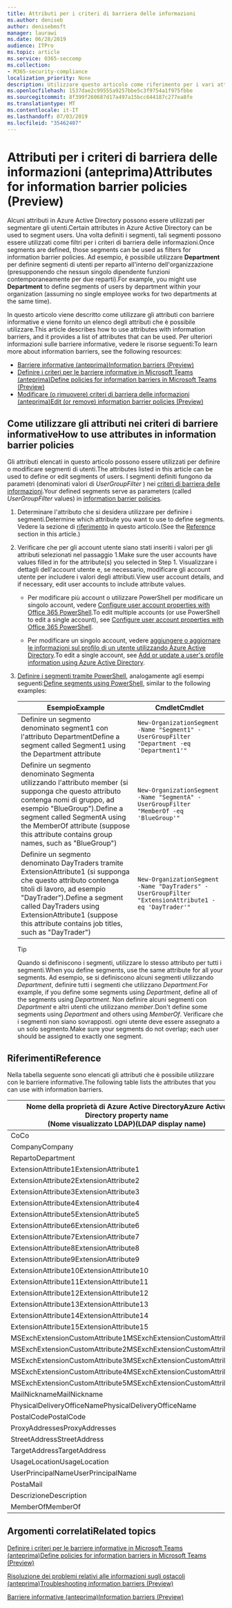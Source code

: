 ```yaml
---
title: Attributi per i criteri di barriera delle informazioni
ms.author: deniseb
author: denisebmsft
manager: laurawi
ms.date: 06/28/2019
audience: ITPro
ms.topic: article
ms.service: O365-seccomp
ms.collection:
- M365-security-compliance
localization_priority: None
description: Utilizzare questo articolo come riferimento per i vari attributi che è possibile utilizzare nei criteri di barriera delle informazioni.
ms.openlocfilehash: 1537dae2c99555a9257bbe5c3f9754a1f975fbbe
ms.sourcegitcommit: 8f399f260687d17a497a15bcc644187c277ea8fe
ms.translationtype: MT
ms.contentlocale: it-IT
ms.lasthandoff: 07/03/2019
ms.locfileid: "35462407"
---
```

# <a name="attributes-for-information-barrier-policies-preview"></a><span data-ttu-id="5ff27-103">Attributi per i criteri di barriera delle informazioni (anteprima)</span><span class="sxs-lookup"><span data-stu-id="5ff27-103">Attributes for information barrier policies (Preview)</span></span>

<span data-ttu-id="5ff27-104">Alcuni attributi in Azure Active Directory possono essere utilizzati per segmentare gli utenti.</span><span class="sxs-lookup"><span data-stu-id="5ff27-104">Certain attributes in Azure Active Directory can be used to segment users.</span></span> <span data-ttu-id="5ff27-105">Una volta definiti i segmenti, tali segmenti possono essere utilizzati come filtri per i criteri di barriera delle informazioni.</span><span class="sxs-lookup"><span data-stu-id="5ff27-105">Once segments are defined, those segments can be used as filters for information barrier policies.</span></span> <span data-ttu-id="5ff27-106">Ad esempio, è possibile utilizzare **Department** per definire segmenti di utenti per reparto all'interno dell'organizzazione (presupponendo che nessun singolo dipendente funzioni contemporaneamente per due reparti).</span><span class="sxs-lookup"><span data-stu-id="5ff27-106">For example, you might use **Department** to define segments of users by department within your organization (assuming no single employee works for two departments at the same time).</span></span> 

<span data-ttu-id="5ff27-107">In questo articolo viene descritto come utilizzare gli attributi con barriere informative e viene fornito un elenco degli attributi che è possibile utilizzare.</span><span class="sxs-lookup"><span data-stu-id="5ff27-107">This article describes how to use attributes with information barriers, and it provides a list of attributes that can be used.</span></span> <span data-ttu-id="5ff27-108">Per ulteriori informazioni sulle barriere informative, vedere le risorse seguenti:</span><span class="sxs-lookup"><span data-stu-id="5ff27-108">To learn more about information barriers, see the following resources:</span></span>
- [<span data-ttu-id="5ff27-109">Barriere informative (anteprima)</span><span class="sxs-lookup"><span data-stu-id="5ff27-109">Information barriers (Preview)</span></span>](information-barriers.md)
- [<span data-ttu-id="5ff27-110">Definire i criteri per le barriere informative in Microsoft Teams (anteprima)</span><span class="sxs-lookup"><span data-stu-id="5ff27-110">Define policies for information barriers in Microsoft Teams (Preview)</span></span>](information-barriers-policies.md)
- [<span data-ttu-id="5ff27-111">Modificare (o rimuovere) criteri di barriera delle informazioni (anteprima)</span><span class="sxs-lookup"><span data-stu-id="5ff27-111">Edit (or remove) information barrier policies (Preview)</span></span>](information-barriers-edit-segments-policies.md.md)

## <a name="how-to-use-attributes-in-information-barrier-policies"></a><span data-ttu-id="5ff27-112">Come utilizzare gli attributi nei criteri di barriere informative</span><span class="sxs-lookup"><span data-stu-id="5ff27-112">How to use attributes in information barrier policies</span></span>

<span data-ttu-id="5ff27-113">Gli attributi elencati in questo articolo possono essere utilizzati per definire o modificare segmenti di utenti.</span><span class="sxs-lookup"><span data-stu-id="5ff27-113">The attributes listed in this article can be used to define or edit segments of users.</span></span> <span data-ttu-id="5ff27-114">I segmenti definiti fungono da parametri (denominati valori di *UserGroupFilter* ) nei [criteri di barriera delle informazioni](information-barriers-policies.md).</span><span class="sxs-lookup"><span data-stu-id="5ff27-114">Your defined segments serve as parameters (called *UserGroupFilter* values) in [information barrier policies](information-barriers-policies.md).</span></span>

1. <span data-ttu-id="5ff27-115">Determinare l'attributo che si desidera utilizzare per definire i segmenti.</span><span class="sxs-lookup"><span data-stu-id="5ff27-115">Determine which attribute you want to use to define segments.</span></span> <span data-ttu-id="5ff27-116">Vedere la sezione di [riferimento](#reference) in questo articolo.</span><span class="sxs-lookup"><span data-stu-id="5ff27-116">(See the [Reference](#reference) section in this article.)</span></span>

2. <span data-ttu-id="5ff27-117">Verificare che per gli account utente siano stati inseriti i valori per gli attributi selezionati nel passaggio 1.</span><span class="sxs-lookup"><span data-stu-id="5ff27-117">Make sure the user accounts have values filled in for the attribute(s) you selected in Step 1.</span></span> <span data-ttu-id="5ff27-118">Visualizzare i dettagli dell'account utente e, se necessario, modificare gli account utente per includere i valori degli attributi.</span><span class="sxs-lookup"><span data-stu-id="5ff27-118">View user account details, and if necessary, edit user accounts to include attribute values.</span></span> 

    - <span data-ttu-id="5ff27-119">Per modificare più account o utilizzare PowerShell per modificare un singolo account, vedere [Configure user account properties with Office 365 PowerShell](https://docs.microsoft.com/office365/enterprise/powershell/configure-user-account-properties-with-office-365-powershell).</span><span class="sxs-lookup"><span data-stu-id="5ff27-119">To edit multiple accounts (or use PowerShell to edit a single account), see [Configure user account properties with Office 365 PowerShell](https://docs.microsoft.com/office365/enterprise/powershell/configure-user-account-properties-with-office-365-powershell).</span></span>

    - <span data-ttu-id="5ff27-120">Per modificare un singolo account, vedere [aggiungere o aggiornare le informazioni sul profilo di un utente utilizzando Azure Active Directory](https://docs.microsoft.com/azure/active-directory/fundamentals/active-directory-users-profile-azure-portal).</span><span class="sxs-lookup"><span data-stu-id="5ff27-120">To edit a single account, see [Add or update a user's profile information using Azure Active Directory](https://docs.microsoft.com/azure/active-directory/fundamentals/active-directory-users-profile-azure-portal).</span></span>

3. <span data-ttu-id="5ff27-121">[Definire i segmenti tramite PowerShell](information-barriers-policies.md#define-segments-using-powershell), analogamente agli esempi seguenti:</span><span class="sxs-lookup"><span data-stu-id="5ff27-121">[Define segments using PowerShell](information-barriers-policies.md#define-segments-using-powershell), similar to the following examples:</span></span>

    |<span data-ttu-id="5ff27-122">Esempio</span><span class="sxs-lookup"><span data-stu-id="5ff27-122">Example</span></span>  |<span data-ttu-id="5ff27-123">Cmdlet</span><span class="sxs-lookup"><span data-stu-id="5ff27-123">Cmdlet</span></span>  |
    |---------|---------|
    |<span data-ttu-id="5ff27-124">Definire un segmento denominato segment1 con l'attributo Department</span><span class="sxs-lookup"><span data-stu-id="5ff27-124">Define a segment called Segment1 using the Department attribute</span></span>     | `New-OrganizationSegment -Name "Segment1" -UserGroupFilter "Department -eq 'Department1'"`        |
    |<span data-ttu-id="5ff27-125">Definire un segmento denominato Segmenta utilizzando l'attributo member (si supponga che questo attributo contenga nomi di gruppo, ad esempio "BlueGroup").</span><span class="sxs-lookup"><span data-stu-id="5ff27-125">Define a segment called SegmentA using the MemberOf attribute (suppose this attribute contains group names, such as "BlueGroup")</span></span>     | `New-OrganizationSegment -Name "SegmentA" -UserGroupFilter "MemberOf -eq 'BlueGroup'"`        |
    |<span data-ttu-id="5ff27-126">Definire un segmento denominato DayTraders tramite ExtensionAttribute1 (si supponga che questo attributo contenga titoli di lavoro, ad esempio "DayTrader").</span><span class="sxs-lookup"><span data-stu-id="5ff27-126">Define a segment called DayTraders using ExtensionAttribute1 (suppose this attribute contains job titles, such as "DayTrader")</span></span>|`New-OrganizationSegment -Name "DayTraders" -UserGroupFilter "ExtensionAttribute1 -eq 'DayTrader'"` |

    > [!TIP]
    > <span data-ttu-id="5ff27-127">Quando si definiscono i segmenti, utilizzare lo stesso attributo per tutti i segmenti.</span><span class="sxs-lookup"><span data-stu-id="5ff27-127">When you define segments, use the same attribute for all your segments.</span></span> <span data-ttu-id="5ff27-128">Ad esempio, se si definiscono alcuni segmenti utilizzando *Department*, definire tutti i segmenti che utilizzano *Department*.</span><span class="sxs-lookup"><span data-stu-id="5ff27-128">For example, if you define some segments using *Department*, define all of the segments using *Department*.</span></span> <span data-ttu-id="5ff27-129">Non definire alcuni segmenti con *Department* e altri utenti che utilizzano *member*.</span><span class="sxs-lookup"><span data-stu-id="5ff27-129">Don't define some segments using *Department* and others using *MemberOf*.</span></span> <span data-ttu-id="5ff27-130">Verificare che i segmenti non siano sovrapposti. ogni utente deve essere assegnato a un solo segmento.</span><span class="sxs-lookup"><span data-stu-id="5ff27-130">Make sure your segments do not overlap; each user should be assigned to exactly one segment.</span></span> 

## <a name="reference"></a><span data-ttu-id="5ff27-131">Riferimenti</span><span class="sxs-lookup"><span data-stu-id="5ff27-131">Reference</span></span>

<span data-ttu-id="5ff27-132">Nella tabella seguente sono elencati gli attributi che è possibile utilizzare con le barriere informative.</span><span class="sxs-lookup"><span data-stu-id="5ff27-132">The following table lists the attributes that you can use with information barriers.</span></span>

|<span data-ttu-id="5ff27-133">Nome della proprietà di Azure Active Directory</span><span class="sxs-lookup"><span data-stu-id="5ff27-133">Azure Active Directory property name</span></span><br/><span data-ttu-id="5ff27-134">(Nome visualizzato LDAP)</span><span class="sxs-lookup"><span data-stu-id="5ff27-134">(LDAP display name)</span></span>  |<span data-ttu-id="5ff27-135">Nome della proprietà di Exchange</span><span class="sxs-lookup"><span data-stu-id="5ff27-135">Exchange property name</span></span>  |
|---------|---------|
|<span data-ttu-id="5ff27-136">Co</span><span class="sxs-lookup"><span data-stu-id="5ff27-136">Co</span></span>       | <span data-ttu-id="5ff27-137">Co</span><span class="sxs-lookup"><span data-stu-id="5ff27-137">Co</span></span>        |
|<span data-ttu-id="5ff27-138">Company</span><span class="sxs-lookup"><span data-stu-id="5ff27-138">Company</span></span>     |<span data-ttu-id="5ff27-139">Company</span><span class="sxs-lookup"><span data-stu-id="5ff27-139">Company</span></span>         |
|<span data-ttu-id="5ff27-140">Reparto</span><span class="sxs-lookup"><span data-stu-id="5ff27-140">Department</span></span>     |<span data-ttu-id="5ff27-141">Reparto</span><span class="sxs-lookup"><span data-stu-id="5ff27-141">Department</span></span>         |
|<span data-ttu-id="5ff27-142">ExtensionAttribute1</span><span class="sxs-lookup"><span data-stu-id="5ff27-142">ExtensionAttribute1</span></span> |<span data-ttu-id="5ff27-143">CustomAttribute1</span><span class="sxs-lookup"><span data-stu-id="5ff27-143">CustomAttribute1</span></span>  |
|<span data-ttu-id="5ff27-144">ExtensionAttribute2</span><span class="sxs-lookup"><span data-stu-id="5ff27-144">ExtensionAttribute2</span></span> |<span data-ttu-id="5ff27-145">CustomAttribute2</span><span class="sxs-lookup"><span data-stu-id="5ff27-145">CustomAttribute2</span></span>  |
|<span data-ttu-id="5ff27-146">ExtensionAttribute3</span><span class="sxs-lookup"><span data-stu-id="5ff27-146">ExtensionAttribute3</span></span> |<span data-ttu-id="5ff27-147">CustomAttribute3</span><span class="sxs-lookup"><span data-stu-id="5ff27-147">CustomAttribute3</span></span>  |
|<span data-ttu-id="5ff27-148">ExtensionAttribute4</span><span class="sxs-lookup"><span data-stu-id="5ff27-148">ExtensionAttribute4</span></span> |<span data-ttu-id="5ff27-149">CustomAttribute4</span><span class="sxs-lookup"><span data-stu-id="5ff27-149">CustomAttribute4</span></span>  |
|<span data-ttu-id="5ff27-150">ExtensionAttribute5</span><span class="sxs-lookup"><span data-stu-id="5ff27-150">ExtensionAttribute5</span></span> |<span data-ttu-id="5ff27-151">CustomAttribute5</span><span class="sxs-lookup"><span data-stu-id="5ff27-151">CustomAttribute5</span></span>  |
|<span data-ttu-id="5ff27-152">ExtensionAttribute6</span><span class="sxs-lookup"><span data-stu-id="5ff27-152">ExtensionAttribute6</span></span> |<span data-ttu-id="5ff27-153">CustomAttribute6</span><span class="sxs-lookup"><span data-stu-id="5ff27-153">CustomAttribute6</span></span>  |
|<span data-ttu-id="5ff27-154">ExtensionAttribute7</span><span class="sxs-lookup"><span data-stu-id="5ff27-154">ExtensionAttribute7</span></span> |<span data-ttu-id="5ff27-155">CustomAttribute7</span><span class="sxs-lookup"><span data-stu-id="5ff27-155">CustomAttribute7</span></span>  |
|<span data-ttu-id="5ff27-156">ExtensionAttribute8</span><span class="sxs-lookup"><span data-stu-id="5ff27-156">ExtensionAttribute8</span></span> |<span data-ttu-id="5ff27-157">CustomAttribute8</span><span class="sxs-lookup"><span data-stu-id="5ff27-157">CustomAttribute8</span></span>  |
|<span data-ttu-id="5ff27-158">ExtensionAttribute9</span><span class="sxs-lookup"><span data-stu-id="5ff27-158">ExtensionAttribute9</span></span> |<span data-ttu-id="5ff27-159">CustomAttribute9</span><span class="sxs-lookup"><span data-stu-id="5ff27-159">CustomAttribute9</span></span>  |
|<span data-ttu-id="5ff27-160">ExtensionAttribute10</span><span class="sxs-lookup"><span data-stu-id="5ff27-160">ExtensionAttribute10</span></span> |<span data-ttu-id="5ff27-161">CustomAttribute10</span><span class="sxs-lookup"><span data-stu-id="5ff27-161">CustomAttribute10</span></span>  |
|<span data-ttu-id="5ff27-162">ExtensionAttribute11</span><span class="sxs-lookup"><span data-stu-id="5ff27-162">ExtensionAttribute11</span></span> |<span data-ttu-id="5ff27-163">CustomAttribute11</span><span class="sxs-lookup"><span data-stu-id="5ff27-163">CustomAttribute11</span></span>  |
|<span data-ttu-id="5ff27-164">ExtensionAttribute12</span><span class="sxs-lookup"><span data-stu-id="5ff27-164">ExtensionAttribute12</span></span> |<span data-ttu-id="5ff27-165">CustomAttribute12</span><span class="sxs-lookup"><span data-stu-id="5ff27-165">CustomAttribute12</span></span>  |
|<span data-ttu-id="5ff27-166">ExtensionAttribute13</span><span class="sxs-lookup"><span data-stu-id="5ff27-166">ExtensionAttribute13</span></span> |<span data-ttu-id="5ff27-167">CustomAttribute13</span><span class="sxs-lookup"><span data-stu-id="5ff27-167">CustomAttribute13</span></span>  |
|<span data-ttu-id="5ff27-168">ExtensionAttribute14</span><span class="sxs-lookup"><span data-stu-id="5ff27-168">ExtensionAttribute14</span></span> |<span data-ttu-id="5ff27-169">CustomAttribute14</span><span class="sxs-lookup"><span data-stu-id="5ff27-169">CustomAttribute14</span></span>  |
|<span data-ttu-id="5ff27-170">ExtensionAttribute15</span><span class="sxs-lookup"><span data-stu-id="5ff27-170">ExtensionAttribute15</span></span> |<span data-ttu-id="5ff27-171">CustomAttribute15</span><span class="sxs-lookup"><span data-stu-id="5ff27-171">CustomAttribute15</span></span>  |
|<span data-ttu-id="5ff27-172">MSExchExtensionCustomAttribute1</span><span class="sxs-lookup"><span data-stu-id="5ff27-172">MSExchExtensionCustomAttribute1</span></span> |<span data-ttu-id="5ff27-173">ExtensionCustomAttribute1</span><span class="sxs-lookup"><span data-stu-id="5ff27-173">ExtensionCustomAttribute1</span></span> |
|<span data-ttu-id="5ff27-174">MSExchExtensionCustomAttribute2</span><span class="sxs-lookup"><span data-stu-id="5ff27-174">MSExchExtensionCustomAttribute2</span></span> |<span data-ttu-id="5ff27-175">ExtensionCustomAttribute2</span><span class="sxs-lookup"><span data-stu-id="5ff27-175">ExtensionCustomAttribute2</span></span> |
|<span data-ttu-id="5ff27-176">MSExchExtensionCustomAttribute3</span><span class="sxs-lookup"><span data-stu-id="5ff27-176">MSExchExtensionCustomAttribute3</span></span> |<span data-ttu-id="5ff27-177">ExtensionCustomAttribute3</span><span class="sxs-lookup"><span data-stu-id="5ff27-177">ExtensionCustomAttribute3</span></span> |
|<span data-ttu-id="5ff27-178">MSExchExtensionCustomAttribute4</span><span class="sxs-lookup"><span data-stu-id="5ff27-178">MSExchExtensionCustomAttribute4</span></span> |<span data-ttu-id="5ff27-179">ExtensionCustomAttribute4</span><span class="sxs-lookup"><span data-stu-id="5ff27-179">ExtensionCustomAttribute4</span></span> |
|<span data-ttu-id="5ff27-180">MSExchExtensionCustomAttribute5</span><span class="sxs-lookup"><span data-stu-id="5ff27-180">MSExchExtensionCustomAttribute5</span></span> |<span data-ttu-id="5ff27-181">ExtensionCustomAttribute5</span><span class="sxs-lookup"><span data-stu-id="5ff27-181">ExtensionCustomAttribute5</span></span> |
|<span data-ttu-id="5ff27-182">MailNickname</span><span class="sxs-lookup"><span data-stu-id="5ff27-182">MailNickname</span></span> |<span data-ttu-id="5ff27-183">Alias</span><span class="sxs-lookup"><span data-stu-id="5ff27-183">Alias</span></span> |
|<span data-ttu-id="5ff27-184">PhysicalDeliveryOfficeName</span><span class="sxs-lookup"><span data-stu-id="5ff27-184">PhysicalDeliveryOfficeName</span></span> |<span data-ttu-id="5ff27-185">Office</span><span class="sxs-lookup"><span data-stu-id="5ff27-185">Office</span></span> |
|<span data-ttu-id="5ff27-186">PostalCode</span><span class="sxs-lookup"><span data-stu-id="5ff27-186">PostalCode</span></span> |<span data-ttu-id="5ff27-187">PostalCode</span><span class="sxs-lookup"><span data-stu-id="5ff27-187">PostalCode</span></span> |
|<span data-ttu-id="5ff27-188">ProxyAddresses</span><span class="sxs-lookup"><span data-stu-id="5ff27-188">ProxyAddresses</span></span> |<span data-ttu-id="5ff27-189">EmailAddresses</span><span class="sxs-lookup"><span data-stu-id="5ff27-189">EmailAddresses</span></span> |
|<span data-ttu-id="5ff27-190">StreetAddress</span><span class="sxs-lookup"><span data-stu-id="5ff27-190">StreetAddress</span></span> |<span data-ttu-id="5ff27-191">StreetAddress</span><span class="sxs-lookup"><span data-stu-id="5ff27-191">StreetAddress</span></span> |
|<span data-ttu-id="5ff27-192">TargetAddress</span><span class="sxs-lookup"><span data-stu-id="5ff27-192">TargetAddress</span></span> |<span data-ttu-id="5ff27-193">ExternalEmailAddress</span><span class="sxs-lookup"><span data-stu-id="5ff27-193">ExternalEmailAddress</span></span> |
|<span data-ttu-id="5ff27-194">UsageLocation</span><span class="sxs-lookup"><span data-stu-id="5ff27-194">UsageLocation</span></span> |<span data-ttu-id="5ff27-195">UsageLocation</span><span class="sxs-lookup"><span data-stu-id="5ff27-195">UsageLocation</span></span> |
|<span data-ttu-id="5ff27-196">UserPrincipalName</span><span class="sxs-lookup"><span data-stu-id="5ff27-196">UserPrincipalName</span></span>  |<span data-ttu-id="5ff27-197">UserPrincipalName</span><span class="sxs-lookup"><span data-stu-id="5ff27-197">UserPrincipalName</span></span>  |
|<span data-ttu-id="5ff27-198">Posta</span><span class="sxs-lookup"><span data-stu-id="5ff27-198">Mail</span></span>   |<span data-ttu-id="5ff27-199">WindowsEmailAddress</span><span class="sxs-lookup"><span data-stu-id="5ff27-199">WindowsEmailAddress</span></span>    |
|<span data-ttu-id="5ff27-200">Descrizione</span><span class="sxs-lookup"><span data-stu-id="5ff27-200">Description</span></span>    |<span data-ttu-id="5ff27-201">Descrizione</span><span class="sxs-lookup"><span data-stu-id="5ff27-201">Description</span></span>    |
|<span data-ttu-id="5ff27-202">MemberOf</span><span class="sxs-lookup"><span data-stu-id="5ff27-202">MemberOf</span></span>   |<span data-ttu-id="5ff27-203">MemberOfGroup</span><span class="sxs-lookup"><span data-stu-id="5ff27-203">MemberOfGroup</span></span>  |

## <a name="related-topics"></a><span data-ttu-id="5ff27-204">Argomenti correlati</span><span class="sxs-lookup"><span data-stu-id="5ff27-204">Related topics</span></span>

[<span data-ttu-id="5ff27-205">Definire i criteri per le barriere informative in Microsoft Teams (anteprima)</span><span class="sxs-lookup"><span data-stu-id="5ff27-205">Define policies for information barriers in Microsoft Teams (Preview)</span></span>](information-barriers-policies.md)

[<span data-ttu-id="5ff27-206">Risoluzione dei problemi relativi alle informazioni sugli ostacoli (anteprima)</span><span class="sxs-lookup"><span data-stu-id="5ff27-206">Troubleshooting information barriers (Preview)</span></span>](information-barriers-troubleshooting.md)

[<span data-ttu-id="5ff27-207">Barriere informative (anteprima)</span><span class="sxs-lookup"><span data-stu-id="5ff27-207">Information barriers (Preview)</span></span>](information-barriers.md)



